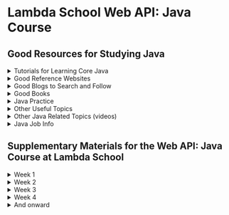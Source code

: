 # Lambda School Web API: Java Course

## Good Resources for Studying Java

<details><summary>Tutorials for Learning Core Java</summary>
<p>

### Greenfoot Introducting Java using 2d Animation

[https://www.greenfoot.org/doc/joy-of-code](https://www.greenfoot.org/doc/joy-of-code)

---
### Princenton On-line Textbook

[https://introcs.cs.princeton.edu/java/home](https://introcs.cs.princeton.edu/java/home/)

---
### How To Do It In Java

[https://howtodoinjava.com](https://howtodoinjava.com)

---
### Simplified Java Tutorial

[https://www.w3schools.com/java/](https://www.w3schools.com/java/)

---
### Udacity Introduction to Java

[http://horstmann.com/sjsu/cs046/](http://horstmann.com/sjsu/cs046/)

  
### Codeforhunger Java Basic Exercises

[https://bit.ly/3J9wx0S](https://bit.ly/3J9wx0S)

  
---
### Java in 60 Minutes

[https://youtu.be/3Ky9MZyL8r4](https://youtu.be/3Ky9MZyL8r4)

---
### Udemy Java Programming Masterclass for Software Developers (around $10.00)

[https://www.udemy.com/java-the-complete-java-developer-course/?couponCode=LPA-JAVA-MCLASS](https://www.udemy.com/java-the-complete-java-developer-course/?couponCode=LPA-JAVA-MCLASS)

---
</p>
</details>

<details><summary>Good Reference Websites</summary>
<p>
  
### Survival Guide for Java Web20

[https://www.gettoby.com/p/3hk9v0vk0q5g](https://www.gettoby.com/p/3hk9v0vk0q5g)

---
### Specific Lambda Java Class Info Done by a Former Student

[https://github.com/austie702/java-glossary-tutorial.git](https://github.com/austie702/java-glossary-tutorial.git)

---
### The Offical Website for Spring

[https://spring.io](https://spring.io)

---
### Spring Framework

[https://www.tutorialspoint.com/spring/index.htm](https://www.tutorialspoint.com/spring/index.htm)

---
### Geeks for Geeks Java Programming Language including good interview questions

[https://www.geeksforgeeks.org/java/](https://www.geeksforgeeks.org/java/)

---
### Java interview prep: 15 Java interview questions
[https://blog.educative.io/15-java-interview-questions/](https://blog.educative.io/15-java-interview-questions/)

---
### Common Java Errors

[http://cs-people.bu.edu/dgs/courses/cs111-old/assignments/errors.html](http://cs-people.bu.edu/dgs/courses/cs111-old/assignments/errors.html)

---
### On Going Glossary for JX (started by Austin Howes)

[https://github.com/austie702/java-glossary-tutorial.git](https://github.com/austie702/java-glossary-tutorial.git)

---
</p>
</details>

<details><summary>Good Blogs to Search and Follow</summary>
<p>
  
### Java Spring Great Examples Baeldung

[https://www.baeldung.com](https://www.baeldung.com)

---
### Spring Framework Guru

[https://springframework.guru](https://springframework.guru)

---
### Callicoder

[https://www.callicoder.com/categories/java/](https://www.callicoder.com/categories/java/)

---
### Pivotal's Spring Blog

[https://spring.io/blog](https://spring.io/blog)

---
</p>
</details>

<details><summary>Good Books</summary>
<p>

### Java Methods - my go to book for Core Java

[http://www.skylit.com/jm.html](http://www.skylit.com/jm.html)

---
### Code Dated by set the foundation for Java Spring

[https://www.amazon.com/Spring-REST-Balaji-Varanasi/dp/1484208242](https://www.amazon.com/Spring-REST-Balaji-Varanasi/dp/1484208242)

---
### THE book on writing effective Java Code.

[https://www.amazon.com/Effective-Java-Joshua-Bloch-ebook/dp/B078H61SCH/](https://www.amazon.com/Effective-Java-Joshua-Bloch-ebook/dp/B078H61SCH/)

---
### Data Structures and Algorithms in Java

[https://www.amazon.com/Data-Structures-Algorithms-Java-6th-ebook/dp/B00JDRQF8C/](https://www.amazon.com/Data-Structures-Algorithms-Java-6th-ebook/dp/B00JDRQF8C/)

---
</p>
</details>

<details><summary>Java Practice</summary>
<p>

### Space Battle Arena
Fun practice with Java! Requires some setting up and 2+ people for best results

[http://mikeware.github.io/SpaceBattleArena/](http://mikeware.github.io/SpaceBattleArena/)

---
### Code Wars

[https://www.codewars.com/](https://www.codewars.com/)

---
</p>
</details>
<details><summary>Other Useful Topics</summary>
<p>
  
### THE Online PostgreSQL Tutorial

[https://www.tutorialspoint.com/postgresql/postgresql_tutorial.pdf](https://www.tutorialspoint.com/postgresql/postgresql_tutorial.pdf)

---
### Rest Web API articles

[https://restful.io/](https://restful.io/)

---
### JetBrains IntelliJ IDEA IDE

[https://www.jetbrains.com/help/idea/getting-started.html](https://www.jetbrains.com/help/idea/getting-started.html)

---
### How to Unfork a repo on GitHub
[https://dev.to/nickymeuleman/how-to-unfork-a-repo-on-github-2a8](https://dev.to/nickymeuleman/how-to-unfork-a-repo-on-github-2a8)

---
</p>
</details>

<details><summary>Other Java Related Topics (videos)</summary>
<p>

### Moving beyond REST: GraphQL and Java with Pratik Patel - Denver JUG Jan 2019

[https://youtu.be/Y9g4j1nsFS0](https://youtu.be/Y9g4j1nsFS0)

---
</p>
</details>

<details><summary>Java Job Info</summary>
<p>

### Java job market trends for 2019 from Recallact

[https://www.recallact.com/presentation/java-job-market-trends-2019](https://www.recallact.com/presentation/java-job-market-trends-2019)

---

### Companies Using Java from Stackshare

[https://stackshare.io/java](https://stackshare.io/java)

---
</p>
</details>

## Supplementary Materials for the Web API: Java Course at Lambda School

<details><summary>Week 1</summary>
<p>
<details><summary>Day 1</summary>
<p>
Information for Day 1

---
</p>
</details>
<details><summary>Day 2</summary>
<p>
Information for Day 2

---
</p>
</details>

<details><summary>Day 3</summary>
<p>
Information for Day 3

---
</p>
</details>

<details><summary>Day 4</summary>
<p>
Information for Day 4

---
</p>
</details>
---
</p>
</details>

<details><summary>Week 2</summary>
<p>
<details><summary>Day 1</summary>
<p>
Information for Day 1

---
</p>
</details>
<details><summary>Day 2</summary>
<p>
Information for Day 2

---
</p>
</details>

<details><summary>Day 3</summary>
<p>
Information for Day 3

---
</p>
</details>

<details><summary>Day 4</summary>
<p>
Information for Day 4

---
</p>
</details>
---
</p>
</details>

<details><summary>Week 3</summary>
<p>
<details><summary>Day 1</summary>
<p>
Information for Day 1

---
</p>
</details>
<details><summary>Day 2</summary>
<p>
Information for Day 2

---
</p>
</details>

<details><summary>Day 3</summary>
<p>
Information for Day 3

---
</p>
</details>

<details><summary>Day 4</summary>
<p>
Information for Day 4

---
</p>
</details>
---
</p>
</details>

<details><summary>Week 4</summary>
<p>
<details><summary>Day 1</summary>
<p>
Information for Day 1

---
</p>
</details>
<details><summary>Day 2</summary>
<p>
Information for Day 2

---
</p>
</details>

<details><summary>Day 3</summary>
<p>
Information for Day 3

---
</p>
</details>

<details><summary>Day 4</summary>
<p>
Information for Day 4

---
</p>
</details>

---
</p>
</details>

<details><summary>And onward</summary>
<p>
  
### More Topics to follow

---
</p>
</details>
